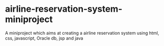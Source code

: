 # airline-reservation-system-miniproject
A miniproject which aims at creating a airline reservation system using html, css, javascript, Oracle db, jsp and java
